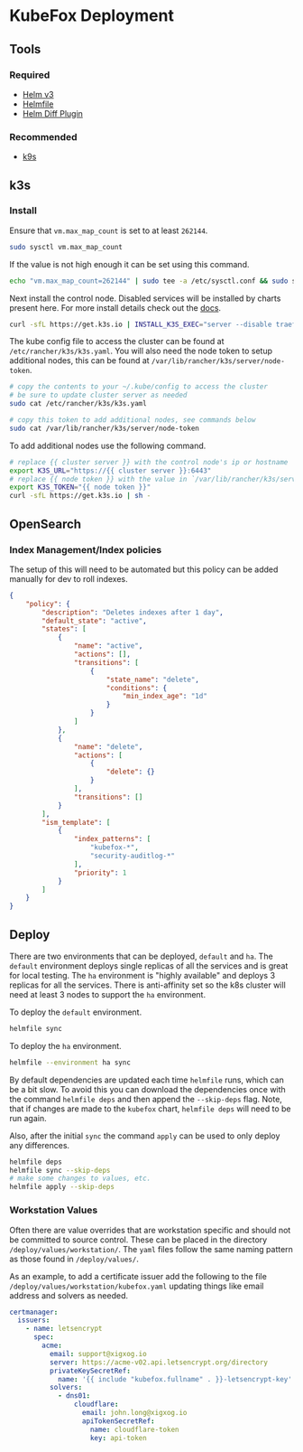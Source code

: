 # KubeFox Deployment

## Tools

### Required

- [Helm v3](https://helm.sh/docs/intro/install/)
- [Helmfile](https://github.com/roboll/helmfile)
- [Helm Diff Plugin](https://github.com/databus23/helm-diff)

### Recommended

- [k9s](https://k9scli.io/)

## k3s

### Install

Ensure that `vm.max_map_count` is set to at least `262144`.

```bash
sudo sysctl vm.max_map_count
```

If the value is not high enough it can be set using this command.

```bash
echo "vm.max_map_count=262144" | sudo tee -a /etc/sysctl.conf && sudo sysctl -p
```

Next install the control node. Disabled services will be installed by charts present here. For more install details check out the [docs](https://rancher.com/docs/k3s/latest/en/).

```bash
curl -sfL https://get.k3s.io | INSTALL_K3S_EXEC="server --disable traefik --disable local-storage" sh -
```

The kube config file to access the cluster can be found at `/etc/rancher/k3s/k3s.yaml`. You will also need the node token to setup additional nodes, this can be found at `/var/lib/rancher/k3s/server/node-token`.

```bash
# copy the contents to your ~/.kube/config to access the cluster
# be sure to update cluster server as needed
sudo cat /etc/rancher/k3s/k3s.yaml

# copy this token to add additional nodes, see commands below
sudo cat /var/lib/rancher/k3s/server/node-token
```

To add additional nodes use the following command.

```bash
# replace {{ cluster server }} with the control node's ip or hostname
export K3S_URL="https://{{ cluster server }}:6443"
# replace {{ node token }} with the value in `/var/lib/rancher/k3s/server/node-token` on control node
export K3S_TOKEN="{{ node token }}"
curl -sfL https://get.k3s.io | sh -
```

## OpenSearch

### Index Management/Index policies

The setup of this will need to be automated but this policy can be added manually for dev to roll indexes.

```json
{
    "policy": {
        "description": "Deletes indexes after 1 day",
        "default_state": "active",
        "states": [
            {
                "name": "active",
                "actions": [],
                "transitions": [
                    {
                        "state_name": "delete",
                        "conditions": {
                            "min_index_age": "1d"
                        }
                    }
                ]
            },
            {
                "name": "delete",
                "actions": [
                    {
                        "delete": {}
                    }
                ],
                "transitions": []
            }
        ],
        "ism_template": [
            {
                "index_patterns": [
                    "kubefox-*",
                    "security-auditlog-*"
                ],
                "priority": 1
            }
        ]
    }
}
```

## Deploy

There are two environments that can be deployed, `default` and `ha`. The `default` environment deploys single replicas of all the services and is great for local testing. The `ha` environment is "highly available" and deploys 3 replicas for all the services. There is anti-affinity set so the k8s cluster will need at least 3 nodes to support the `ha` environment.

To deploy the `default` environment.

```bash
helmfile sync
```

To deploy the `ha` environment.

```bash
helmfile --environment ha sync
```

By default dependencies are updated each time `helmfile` runs, which can be a bit slow. To avoid this you can download the dependencies once with the command `helmfile deps` and then append the `--skip-deps` flag. Note, that if changes are made to the `kubefox` chart, `helmfile deps` will need to be run again.

Also, after the initial `sync` the command `apply` can be used to only deploy any differences.

```bash
helmfile deps
helmfile sync --skip-deps
# make some changes to values, etc.
helmfile apply --skip-deps
```

### Workstation Values

Often there are value overrides that are workstation specific and should not be committed to source control. These can be placed in the directory `/deploy/values/workstation/`. The `yaml` files follow the same naming pattern as those found in `/deploy/values/`.

As an example, to add a certificate issuer add the following to the file `/deploy/values/workstation/kubefox.yaml` updating things like email address and solvers as needed.

```yaml
certmanager:
  issuers:
    - name: letsencrypt
      spec:
        acme:
          email: support@xigxog.io
          server: https://acme-v02.api.letsencrypt.org/directory
          privateKeySecretRef:
            name: '{{ include "kubefox.fullname" . }}-letsencrypt-key'
          solvers:
            - dns01:
                cloudflare:
                  email: john.long@xigxog.io
                  apiTokenSecretRef:
                    name: cloudflare-token
                    key: api-token
```
